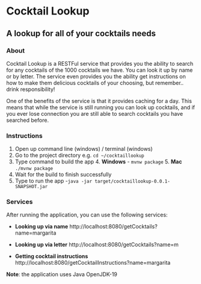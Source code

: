 
# Cocktail Lookup
## A lookup for all of your cocktails needs

### About

Cocktail Lookup is a RESTFul service that provides you the ability to search for any cocktails of the 1000 
cocktails we have. You can look it up by name or by letter. The service even provides you 
the ability get instructions on how to make them delicious cocktails of your choosing, but remember.. 
drink responsibility!

One of the benefits of the service is that it provides caching for a day. This means that while the service is
still running you can look up cocktails, and if you ever lose connection you are still able to search cocktails you have 
searched before.

### Instructions
1. Open up command line (windows) / terminal (windows)
2. Go to the project directory e.g. `cd ~/cocktaillookup`
3. Type command to build the app
   4. **Windows** - `mvnw package`
   5. **Mac** `./mvnw package`
6. Wait for the build to finish successfully
7. Type to run the app -`java -jar target/cocktaillookup-0.0.1-SNAPSHOT.jar`

### Services
After running the application, you can use the following services:

- **Looking up via name**
http://localhost:8080/getCocktails?name=margarita

- **Looking up via letter**
http://localhost:8080/getCocktails?name=m

- **Getting cocktail instructions**
http://localhost:8080/getCocktailInstructions?name=margarita

**Note**: the application uses Java OpenJDK-19


